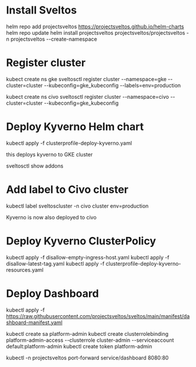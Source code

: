 # Install Sveltos

helm repo add projectsveltos https://projectsveltos.github.io/helm-charts
helm repo update
helm install projectsveltos projectsveltos/projectsveltos -n projectsveltos --create-namespace

# Register cluster

kubect create ns gke
sveltosctl register cluster --namespace=gke --cluster=cluster --kubeconfig=gke_kubeconfig  --labels=env=production 

kubect create ns civo
sveltosctl register cluster --namespace=civo --cluster=cluster --kubeconfig=gke_kubeconfig

# Deploy Kyverno Helm chart

kubectl apply -f clusterprofile-deploy-kyverno.yaml

this deploys kyverno to GKE cluster

sveltosctl show addons

# Add label to Civo cluster

kubectl label sveltoscluster -n civo cluster env=production

Kyverno is now also deployed to civo

# Deploy Kyverno ClusterPolicy

kubectl apply -f disallow-empty-ingress-host.yaml
kubectl apply -f disallow-latest-tag.yaml
kubectl apply -f clusterprofile-deploy-kyverno-resources.yaml

# Deploy Dashboard

kubectl apply -f https://raw.githubusercontent.com/projectsveltos/sveltos/main/manifest/dashboard-manifest.yaml 

kubectl create sa platform-admin
kubectl create clusterrolebinding platform-admin-access --clusterrole cluster-admin --serviceaccount default:platform-admin
kubectl create token platform-admin 


kubectl -n projectsveltos  port-forward service/dashboard   8080:80

